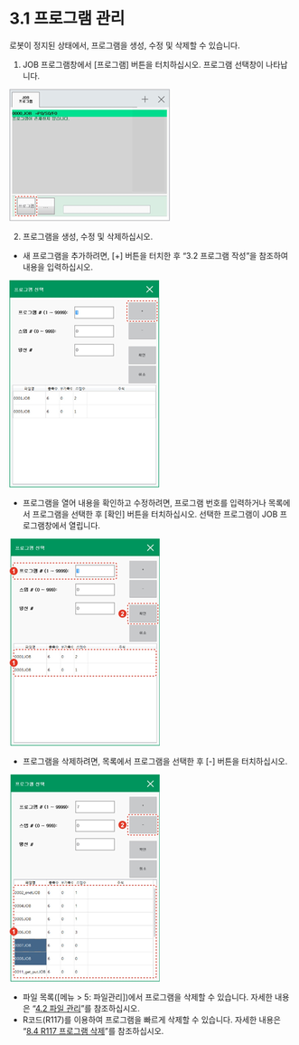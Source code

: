 ﻿# 3.1 프로그램 관리

로봇이 정지된 상태에서, 프로그램을 생성, 수정 및 삭제할 수 있습니다.

1.	JOB 프로그램창에서 \[프로그램\] 버튼을 터치하십시오. 프로그램 선택창이 나타납니다.

![](../_assets/image_61.png)

2.	프로그램을 생성, 수정 및 삭제하십시오.

* 새 프로그램을 추가하려면, \[+\] 버튼을 터치한 후 “3.2 프로그램 작성”을 참조하여 내용을 입력하십시오.

![](../_assets/image_70.png)

* 프로그램을 열어 내용을 확인하고 수정하려면, 프로그램 번호를 입력하거나 목록에서 프로그램을 선택한 후 \[확인\] 버튼을 터치하십시오. 선택한 프로그램이 JOB 프로그램창에서 열립니다.

![](../_assets/image_99.png)

* 프로그램을 삭제하려면, 목록에서 프로그램을 선택한 후 \[-\] 버튼을 터치하십시오.

![](../_assets/image_104.png)

* 파일 목록\(\[메뉴 &gt; 5: 파일관리\]\)에서 프로그램을 삭제할 수 있습니다. 자세한 내용은 “[4.2 파일 관리](../4-menu/2-file-manager/README.md)”를 참조하십시오.
* R코드\(R117\)를 이용하여 프로그램을 빠르게 삭제할 수 있습니다. 자세한 내용은 “[8.4 R117 프로그램 삭제](../8-r-code/4-r117.md)”를 참조하십시오.



